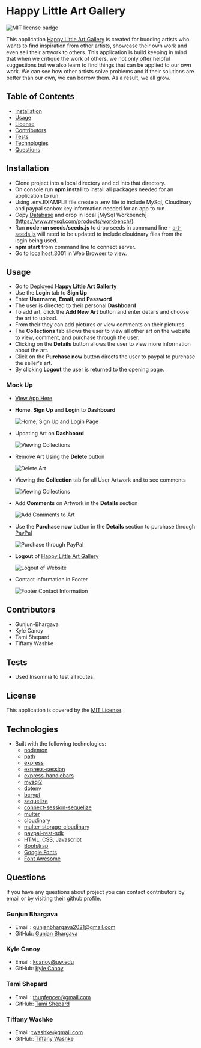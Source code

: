 # Happy Little Art Gallery

![MIT license badge](https://img.shields.io/badge/license-MIT-green)

This application [Happy Little Art Gallery](https://happylittleartgallery072021.herokuapp.com/) is created for budding artists who wants to find inspiration from other artists, showcase their own work and even sell their artwork to others. This application is build keeping in mind that when we critique the work of others, we not only offer helpful suggestions but we also learn to find things that can be applied to our own work. We can see how other artists solve problems and if their solutions are better than our own, we can borrow them. As a result, we all grow.

## Table of Contents

- [Installation](#installation)
- [Usage](#usage)
- [License](#license)
- [Contributors](#contributing)
- [Tests](#tests)
- [Technologies](#Technologies)
- [Questions](#questions)

## Installation

- Clone project into a local directory and cd into that directory.
- On console run **npm install** to install all packages needed for an  
  application to run.
- Using .env.EXAMPLE file create a .env file to include MySql,
  Cloudinary and paypal sanbox key information needed for an app to run.
- Copy [Database](/db/schema.sql) and drop in local [MySql Workbench]
  (https://www.mysql.com/products/workbench/).
- Run **node run seeds/seeds.js** to drop seeds in command line -
  [art-seeds.js](seeds/art-seeds.js) will need to be updated to include clouidnary files from the login being used.
- **npm start** from command line to connect server.
- Go to [localhost:3001](http://localhost:3001/) in Web Browser to view.

## Usage

- Go to [Deployed **Happy Little Art Gallerty**](https://happylittleartgallery072021.herokuapp.com/)
- Use the **Login** tab to **Sign Up**
- Enter **Username**, **Email**, and **Password**
- The user is directed to their personal **Dashboard**
- To add art, click the **Add New Art** button and enter details and choose the art to upload.
- From their they can add pictures or view comments on their pictures.
- The **Collections** tab allows the user to view all other art on the website to view, comment, and
  purchase through the user.
- Clicking on the **Details** button allows the user to view more information about the art.
- Click on the **Purchase now** button directs the user to paypal to purchase the seller's art.
- By clicking **Logout** the user is returned to the opening page.

### Mock Up

- [View App Here](https://happylittleartgallery072021.herokuapp.com/)

- **Home**, **Sign Up** and **Login** to **Dashboard**

  ![Home, Sign Up and Login Page](public/images/home-login-signup.gif)

- Updating Art on **Dashboard**

  ![Viewing Collections](public/images/update-art-details.gif)

- Remove Art Using the **Delete** button

  ![Delete Art](public/images/delete-art.gif)

- Viewing the **Collection** tab for all User Artwork and to see comments

  ![Viewing Collections](public/images/collections-tab.gif)

- Add **Comments** on Artwork in the **Details** section

  ![Add Comments to Art](public/images/add-comment.gif)

- Use the **Purchase now** button in the **Details** section to purchase through [PayPal](https://www.paypal.com/us/home)

  ![Purchase through PayPal](public/images/purchase-paypal.gif)

- **Logout** of [Happy Little Art Gallery](https://happylittleartgallery072021.herokuapp.com/)

  ![Logout of Website](public/images/logout.gif)

- Contact Information in Footer

  ![Footer Contact Information](public/images/footer-contact-info.gif)

## Contributors

- Gunjun-Bhargava
- Kyle Canoy
- Tami Shepard
- Tiffany Washke

## Tests

- Used Insomnia to test all routes.

## License

This application is covered by the [MIT License](https://opensource.org/licenses/MIT).

## Technologies

- Built with the following technologies:
  - [nodemon](https://www.npmjs.com/package/nodemon)
  - [path](https://www.npmjs.com/package/path)
  - [express](https://www.npmjs.com/package/express)
  - [express-session](https://www.npmjs.com/package/express-session)
  - [express-handlebars](https://www.npmjs.com/package/express-handlebars)
  - [mysql2](https://www.npmjs.com/package/mysql2)
  - [dotenv](https://www.npmjs.com/package/dotenv)
  - [bcrypt](https://www.npmjs.com/package/bcrypt)
  - [sequelize](https://www.npmjs.com/package/sequelize)
  - [connect-session-sequelize](https://www.npmjs.com/package/connect-session-sequelize)
  - [multer](https://www.npmjs.com/package/multer)
  - [cloudinary](https://www.npmjs.com/package/cloudinary)
  - [multer-storage-cloudinary](https://www.npmjs.com/package/multer-storage-cloudinary)
  - [paypal-rest-sdk](https://www.npmjs.com/package/paypal-rest-sdk)
  - [HTML](https://www.w3schools.com/html/), [CSS](https://www.w3.org/Style/CSS/Overview.en.html), [Javascript](https://www.javascript.com/)
  - [Bootstrap](https://getbootstrap.com/)
  - [Google Fonts](https://fonts.google.com/)
  - [Font Awesome](https://fontawesome.com/)

## Questions

If you have any questions about project you can contact contributors by email or by visiting their github profile.

### Gunjun Bhargava

- Email : gunjanbhargava2021@gmail.com
- GitHub: [Gunjan Bhargava](https://github.com/gunjanb)

### Kyle Canoy

- Email : kcanoy@uw.edu
- GitHub: [Kyle Canoy](https://github.com/jkcanoy)

### Tami Shepard

- Email : thugfencer@gmail.com
- GitHub: [Tami Shepard](https://github.com/Fett-Boba)

### Tiffany Washke

- Email: twashke@gmail.com
- GitHub: [Tiffany Washke](https://github.com/twashke)
